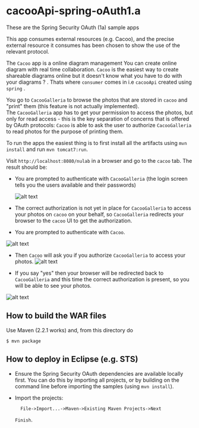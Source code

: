 # cacooApi-spring-oAuth1.a
These are the Spring Security OAuth (1a) sample apps 

This app consumes  external resources (e.g. Cacoo), and the precise external resource it consumes has
been chosen to show the use of the relevant protocol.

The `Cacoo` app is a online diagram management You can create online diagram with real time collaboration.
`Cacoo` is the easiest way to create shareable diagrams online but it doesn't know what you have to do with your diagrams ? . 
Thats where `consumer` comes in i.e `cacooApi` created using `spring` . 

You go to `CacooGalleria` to browse the photos that are stored in `cacoo` and
"print" them (this feature is not actually implemented).  
The `CacooGalleria` app has to get your permission to access the photos, but only for read
access - this is the key separation of concerns that is offered by
OAuth protocols: `Cacoo` is able to ask the user to authorize `CacooGalleria`
to read  photos for the purpose of printing them.

To run the apps the easiest thing is to first install all the
artifacts using `mvn install`  and run `mvn tomcat7:run`. 

Visit `http://localhost:8080/nulab` in a browser and go to the
`cacoo` tab.  The result should be:

* You are prompted to authenticate with `CacooGalleria` (the login screen tells
  you the users available and their passwords)

  ![alt text](https://github.com/dipikam86/CacooGalleria/blob/master/images/cacooLogin.png "cacooLogin")
  
* The correct authorization is not yet in place for `CacooGalleria` to access
  your photos on `cacoo` on your behalf, so `CacooGalleria` redirects your
  browser to the `cacoo` UI to get the authorization.

* You are prompted to authenticate with `Cacoo`.

![alt text](https://github.com/dipikam86/CacooGalleria/blob/master/images/cacooSignIn.png "cacooSignIn")

* Then `Cacoo` will ask you if you authorize `CacooGalleria` to access your
  photos.
![alt text](https://github.com/dipikam86/CacooGalleria/blob/master/images/cacooAuth.png "cacooAuth")  

* If you say "yes" then your browser will be redirected back to `CacooGalleria`
  and this time the correct authorization is present, so you will be
  able to see your photos.
  
![alt text](https://github.com/dipikam86/CacooGalleria/blob/master/images/cacooDiagram.png "cacooDiagram")
## How to build the WAR files

Use Maven (2.2.1 works) and, from this directory do 

    $ mvn package


## How to deploy in Eclipse (e.g. STS)

* Ensure the Spring Security OAuth dependencies are available locally
first.  You can do this by importing all projects, or by building on
the command line before importing the samples (using `mvn install`).

* Import the projects:

        File->Import...->Maven->Existing Maven Projects->Next

  `Finish`.
  
